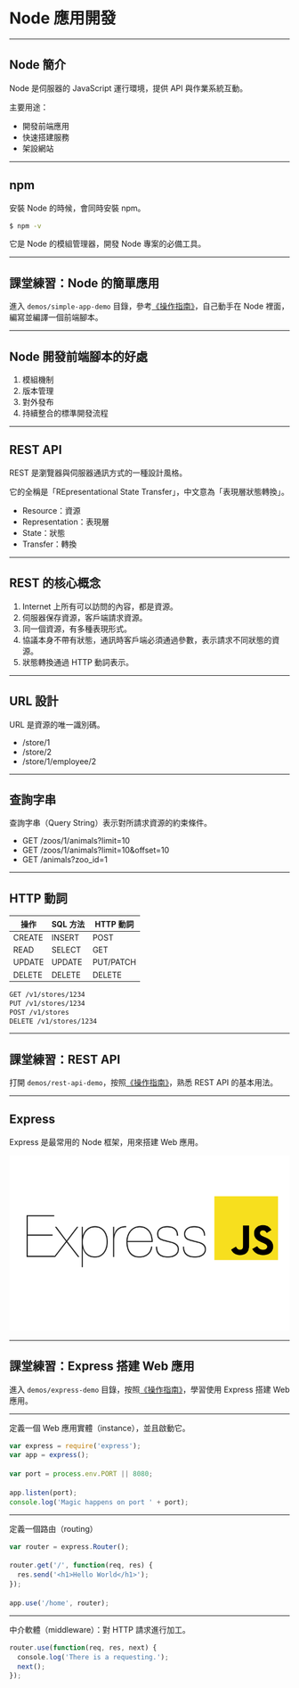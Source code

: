 # Node 應用開發

---

## Node 簡介

Node 是伺服器的 JavaScript 運行環境，提供 API 與作業系統互動。

主要用途：

- 開發前端應用
- 快速搭建服務
- 架設網站

---

## npm

安裝 Node 的時候，會同時安裝 npm。

```bash
$ npm -v
```

它是 Node 的模組管理器，開發 Node 專案的必備工具。

---

## 課堂練習：Node 的簡單應用

進入 `demos/simple-app-demo` 目錄，參考[《操作指南》](../demos/README.md#simple-app)，自己動手在 Node 裡面，編寫並編譯一個前端腳本。

---

## Node 開發前端腳本的好處

1. 模組機制
2. 版本管理
3. 對外發布
4. 持續整合的標準開發流程

---

## REST API

REST 是瀏覽器與伺服器通訊方式的一種設計風格。

它的全稱是「REpresentational State Transfer」，中文意為「表現層狀態轉換」。

- Resource：資源
- Representation：表現層
- State：狀態
- Transfer：轉換

---

## REST 的核心概念

1. Internet 上所有可以訪問的內容，都是資源。
2. 伺服器保存資源，客戶端請求資源。
3. 同一個資源，有多種表現形式。
4. 協議本身不帶有狀態，通訊時客戶端必須通過參數，表示請求不同狀態的資源。
5. 狀態轉換通過 HTTP 動詞表示。

---

## URL 設計

URL 是資源的唯一識別碼。

- /store/1
- /store/2
- /store/1/employee/2

---

## 查詢字串

查詢字串（Query String）表示對所請求資源的約束條件。

- GET /zoos/1/animals?limit=10
- GET /zoos/1/animals?limit=10&offset=10
- GET /animals?zoo_id=1

---

## HTTP 動詞

|操作|SQL 方法|HTTP 動詞|
|----|-------|--------|
|CREATE|INSERT|POST|
|READ|SELECT|GET|
|UPDATE|UPDATE|PUT/PATCH|
|DELETE|DELETE|DELETE|

```
GET /v1/stores/1234
PUT /v1/stores/1234
POST /v1/stores
DELETE /v1/stores/1234
```

---

## 課堂練習：REST API

打開 `demos/rest-api-demo`，按照[《操作指南》](../demos/README.md#rest-api)，熟悉 REST API 的基本用法。

---

## Express

Express 是最常用的 Node 框架，用來搭建 Web 應用。

![](./images/express.png)

---

## 課堂練習：Express 搭建 Web 應用

進入 `demos/express-demo` 目錄，按照[《操作指南》](../demos/README.md#express)，學習使用 Express 搭建 Web 應用。

---

定義一個 Web 應用實體（instance），並且啟動它。

```javascript
var express = require('express');
var app = express();

var port = process.env.PORT || 8080;

app.listen(port);
console.log('Magic happens on port ' + port);
```

---

定義一個路由（routing）

```javascript
var router = express.Router();

router.get('/', function(req, res) {
  res.send('<h1>Hello World</h1>');
});

app.use('/home', router);
```

---

中介軟體（middleware）：對 HTTP 請求進行加工。

```javascript
router.use(function(req, res, next) {
  console.log('There is a requesting.');
  next();
});
```
